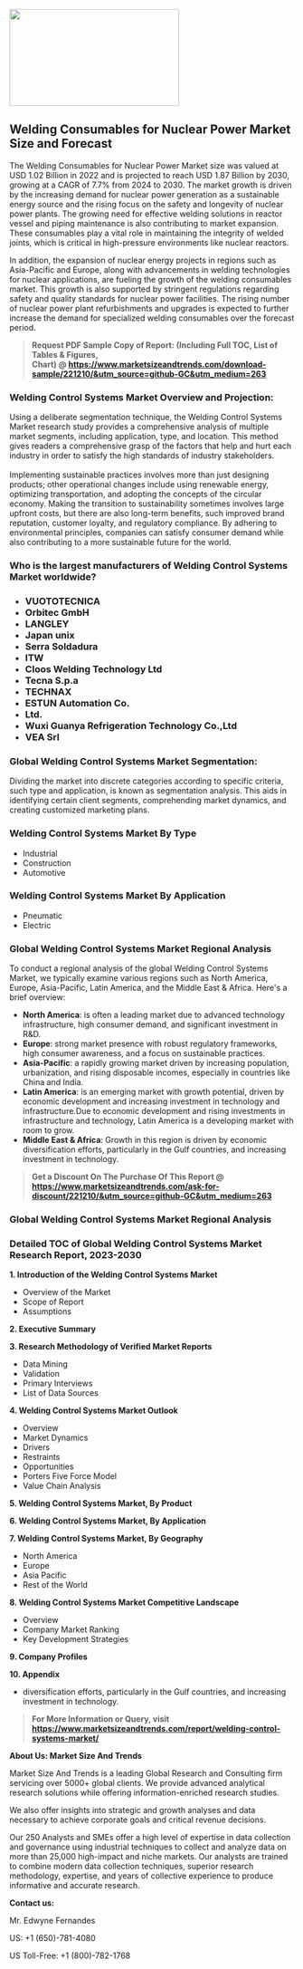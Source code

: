 <p><img class="alignnone size-medium wp-image-20088" src="https://ffe5etoiles.com/wp-content/uploads/2024/12/MST1-300x171.png" alt="" width="300" height="171" /></p><h2>Welding Consumables for Nuclear Power Market Size and Forecast</h2><p>The Welding Consumables for Nuclear Power Market size was valued at USD 1.02 Billion in 2022 and is projected to reach USD 1.87 Billion by 2030, growing at a CAGR of 7.7% from 2024 to 2030. The market growth is driven by the increasing demand for nuclear power generation as a sustainable energy source and the rising focus on the safety and longevity of nuclear power plants. The growing need for effective welding solutions in reactor vessel and piping maintenance is also contributing to market expansion. These consumables play a vital role in maintaining the integrity of welded joints, which is critical in high-pressure environments like nuclear reactors.</p><p>In addition, the expansion of nuclear energy projects in regions such as Asia-Pacific and Europe, along with advancements in welding technologies for nuclear applications, are fueling the growth of the welding consumables market. This growth is also supported by stringent regulations regarding safety and quality standards for nuclear power facilities. The rising number of nuclear power plant refurbishments and upgrades is expected to further increase the demand for specialized welding consumables over the forecast period.</p></p><blockquote id="" class=""><strong>Request PDF Sample Copy of Report: (Including Full TOC, List of Tables &amp; Figures, Chart)&nbsp;@&nbsp;<strong><a href="https://www.marketsizeandtrends.com/download-sample/221210/&utm_source=github-GC&utm_medium=263" target="_blank">https://www.marketsizeandtrends.com/download-sample/221210/&utm_source=github-GC&utm_medium=263</a></strong></strong></blockquote><h3 id="" class="">Welding Control Systems Market&nbsp;Overview and Projection:</h3><p id="" class="">Using a deliberate segmentation technique, the Welding Control Systems Market research study provides a comprehensive analysis of multiple market segments, including application, type, and location. This method gives readers a comprehensive grasp of the factors that help and hurt each industry in order to satisfy the high standards of industry stakeholders. <br /> <br />Implementing sustainable practices involves more than just designing products; other operational changes include using renewable energy, optimizing transportation, and adopting the concepts of the circular economy. Making the transition to sustainability sometimes involves large upfront costs, but there are also long-term benefits, such improved brand reputation, customer loyalty, and regulatory compliance. By adhering to environmental principles, companies can satisfy consumer demand while also contributing to a more sustainable future for the world.</p><h3 id="" class="">Who is the largest manufacturers of&nbsp;Welding Control Systems Market worldwide?</h3><h3 class=""><p><ul><li>VUOTOTECNICA </li><li> Orbitec GmbH </li><li> LANGLEY </li><li> Japan unix </li><li> Serra Soldadura </li><li> ITW </li><li> Cloos Welding Technology Ltd </li><li> Tecna S.p.a </li><li> TECHNAX </li><li> ESTUN Automation Co. </li><li> Ltd. </li><li> Wuxi Guanya Refrigeration Technology Co.,Ltd </li><li> VEA Srl</li></ul></p></h3><h3 id="" class="">Global&nbsp;Welding Control Systems Market Segmentation:</h3><p id="" class="">Dividing the market into discrete categories according to specific criteria, such type and application, is known as segmentation analysis. This aids in identifying certain client segments, comprehending market dynamics, and creating customized marketing plans.</p><h3 id="" class="">Welding Control Systems Market&nbsp;By Type</h3><p><p><ul><li>Industrial</li><li> Construction</li><li> Automotive</p></li></ul></p></p><h3 id="" class="">Welding Control Systems Market&nbsp;By Application</h3><p class=""><p><ul><li>Pneumatic</li><li> Electric</li></ul></p></p><h3 id="" class="">Global Welding Control Systems Market Regional Analysis</h3><p id="" class="">To conduct a regional analysis of the global Welding Control Systems Market, we typically examine various regions such as North America, Europe, Asia-Pacific, Latin America, and the Middle East &amp; Africa. Here's a brief overview:</p><ul><li><strong>North America</strong>: is often a leading market due to advanced technology infrastructure, high consumer demand, and significant investment in R&amp;D.</li><li><strong>Europe</strong>: strong market presence with robust regulatory frameworks, high consumer awareness, and a focus on sustainable practices.</li><li><strong>Asia-Pacific</strong>: a rapidly growing market driven by increasing population, urbanization, and rising disposable incomes, especially in countries like China and India.</li><li><strong>Latin America</strong>: is an emerging market with growth potential, driven by economic development and increasing investment in technology and infrastructure.Due to economic development and rising investments in infrastructure and technology, Latin America is a developing market with room to grow.</li><li><strong>Middle East &amp; Africa</strong>: Growth in this region is driven by economic diversification efforts, particularly in the Gulf countries, and increasing investment in technology.</li></ul><blockquote id="" class=""><strong>Get a Discount On The Purchase Of This Report @ <strong><a href="https://www.marketsizeandtrends.com/ask-for-discount/221210/&utm_source=github-GC&utm_medium=263" target="_blank">https://www.marketsizeandtrends.com/ask-for-discount/221210/&utm_source=github-GC&utm_medium=263</a></strong></strong></blockquote><h3 id="" class="">Global Welding Control Systems Market Regional Analysis</h3><h3 id="" class="">Detailed TOC of Global Welding Control Systems Market Research Report, 2023-2030</h3><p id="" class=""><strong>1. Introduction of the Welding Control Systems Market</strong></p><ul><li>Overview of the Market</li><li>Scope of Report</li><li>Assumptions</li></ul><p id="" class=""><strong>2. Executive Summary</strong></p><p id="" class=""><strong>3. Research Methodology of Verified Market Reports</strong></p><ul><li>Data Mining</li><li>Validation</li><li>Primary Interviews</li><li>List of Data Sources</li></ul><p id="" class=""><strong>4. Welding Control Systems Market Outlook</strong></p><ul><li>Overview</li><li>Market Dynamics</li><li>Drivers</li><li>Restraints</li><li>Opportunities</li><li>Porters Five Force Model</li><li>Value Chain Analysis</li></ul><p id="" class=""><strong>5. Welding Control Systems Market, By Product</strong></p><p id="" class=""><strong>6. Welding Control Systems Market, By Application</strong></p><p id="" class=""><strong>7. Welding Control Systems Market, By Geography</strong></p><ul><li>North America</li><li>Europe</li><li>Asia Pacific</li><li>Rest of the World</li></ul><p id="" class=""><strong>8. Welding Control Systems Market Competitive Landscape</strong></p><ul><li>Overview</li><li>Company Market Ranking</li><li>Key Development Strategies</li></ul><p id="" class=""><strong>9. Company Profiles</strong></p><p id="" class=""><strong>10. Appendix</strong></p><ul><li>diversification efforts, particularly in the Gulf countries, and increasing investment in technology.</li></ul><blockquote id="" class=""><strong>For More Information or Query, visit <strong><strong><a href="https://www.marketsizeandtrends.com/report/welding-control-systems-market/" target="_blank">https://www.marketsizeandtrends.com/report/welding-control-systems-market/</a></strong></strong></strong></blockquote><p id="" class=""><strong>About Us: Market Size And Trends</strong></p><p id="" class="">Market Size And Trends is a leading Global Research and Consulting firm servicing over 5000+ global clients. We provide advanced analytical research solutions while offering information-enriched research studies.</p><p id="" class="">We also offer insights into strategic and growth analyses and data necessary to achieve corporate goals and critical revenue decisions.</p><p id="" class="">Our 250 Analysts and SMEs offer a high level of expertise in data collection and governance using industrial techniques to collect and analyze data on more than 25,000 high-impact and niche markets. Our analysts are trained to combine modern data collection techniques, superior research methodology, expertise, and years of collective experience to produce informative and accurate research.</p><p id="" class=""><strong>Contact us:</strong></p><p id="" class="">Mr. Edwyne Fernandes</p><p id="" class="">US: +1 (650)-781-4080</p><p id="" class="">US Toll-Free: +1 (800)-782-1768</p>
